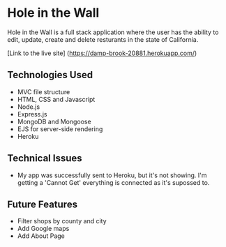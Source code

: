 # Hole in the Wall
Hole in the Wall is a full stack application where the user has the ability to edit, update, create and delete resturants in the state of California.

[Link to the live site] (https://damp-brook-20881.herokuapp.com/)

## Technologies Used
- MVC file structure
- HTML, CSS and Javascript
- Node.js
- Express.js
- MongoDB and Mongoose
- EJS for server-side rendering
- Heroku 


## Technical Issues
- My app was successfully sent to Heroku, but it's not showing. I'm getting a 'Cannot Get' everything is connected as it's supossed to. 

## Future Features
- Filter shops by county and city
- Add Google maps 
- Add About Page

